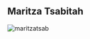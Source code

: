 <h2>Maritza Tsabitah</h2>

<p><img align="center" src="https://github-readme-stats.vercel.app/api/top-langs?username=maritzatsab&show_icons=true&locale=en&layout=compact" alt="maritzatsab" /></p>
